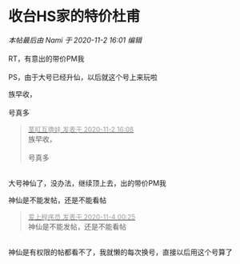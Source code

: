 # 收台HS家的特价杜甫


<i class="pstatus"> 本帖最后由 Nami 于 2020-11-2 16:01 编辑 </i><br />
<br />
RT，有意出的带价PM我<br />
<br />
PS，由于大号已经升仙，以后就这个号上来玩啦

族早收，<img src="static/image/smiley/default/loveliness.gif" smilieid="28" border="0" alt="" /><br />
<br />
号真多

<div class="quote"><blockquote><font size="2"><a href="https://www.hostloc.com/forum.php?mod=redirect&amp;goto=findpost&amp;pid=9389666&amp;ptid=761328" target="_blank"><font color="#999999">茎肛互撸娃 发表于 2020-11-2 16:08</font></a></font><br />
族早收，<br />
<br />
号真多</blockquote></div><br />
大号神仙了，没办法，继续顶上去，出的带价PM我

神仙是不能发帖，还是不能看帖

<div class="quote"><blockquote><font size="2"><a href="https://www.hostloc.com/forum.php?mod=redirect&amp;goto=findpost&amp;pid=9399131&amp;ptid=761328" target="_blank"><font color="#999999">爱上程序员 发表于 2020-11-4 00:25</font></a></font><br />
神仙是不能发帖，还是不能看帖</blockquote></div><br />
神仙是有权限的帖都看不了，我就懒的每次换号，直接以后用这个号算了
